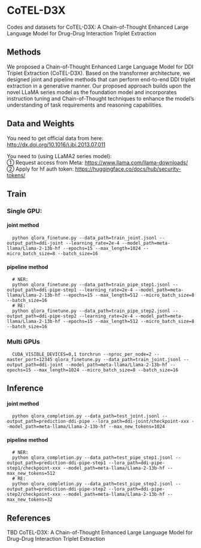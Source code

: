 # CoTEL-D3X
Codes and datasets for CoTEL-D3X: A Chain-of-Thought Enhanced Large Language Model for Drug–Drug Interaction Triplet Extraction

## Methods
We proposed a Chain-of-Thought Enhanced Large Language Model for DDI Triplet Extraction (CoTEL-D3X). Based on the transformer architecture, we designed joint and pipeline methods that can perform end-to-end DDI triplet extraction in a generative manner. Our proposed approach builds upon the novel LLaMA series model as the foundation model and incorporates instruction tuning and Chain-of-Thought techniques to enhance the model’s understanding of task requirements and reasoning capabilities.

## Data and Weights
You need to get official data from here:
http://dx.doi.org/10.1016/j.jbi.2013.07.011

You need to (using LLaMA2 series model):   
① Request access from Meta:
https://www.llama.com/llama-downloads/   
② Apply for hf auth token:
https://huggingface.co/docs/hub/security-tokens/   

## Train
### Single GPU:

#### joint method
```
  python qlora_finetune.py --data_path=train_joint.jsonl --output_path=ddi-joint --learning_rate=2e-4 --model_path=meta-llama/Llama-2-13b-hf --epochs=15 --max_length=1024 --micro_batch_size=8 --batch_size=16
```
#### pipeline method
```
  # NER:   
  python qlora_finetune.py --data_path=train_pipe_step1.jsonl --output_path=ddi-pipe-step1 --learning_rate=2e-4 --model_path=meta-llama/Llama-2-13b-hf --epochs=15 --max_length=512 --micro_batch_size=8 --batch_size=16
  # RE:   
  python qlora_finetune.py --data_path=train_pipe_step2.jsonl --output_path=ddi-pipe-step2 --learning_rate=2e-4 --model_path=meta-llama/Llama-2-13b-hf --epochs=15 --max_length=512 --micro_batch_size=8 --batch_size=16
```  
### Multi GPUs
```
  CUDA_VISIBLE_DEVICES=0,1 torchrun --nproc_per_node=2 --master_port=12345 qlora_finetune.py --data_path=train_joint.jsonl --output_path=ddi-joint --model_path=meta-llama/Llama-2-13b-hf --epochs=15 --max_length=1024 --micro_batch_size=8 --batch_size=16
```
## Inference

#### joint method
```
  python qlora_completion.py --data_path=test_joint.jsonl --output_path=prediction-ddi-pipe --lora_path=ddi-joint/checkpoint-xxx --model_path=meta-llama/Llama-2-13b-hf --max_new_tokens=1024
```
#### pipeline method
```
  # NER:   
  python qlora_completion.py --data_path=test_pipe_step1.jsonl --output_path=prediction-ddi-pipe-step1 --lora_path=ddi-pipe-step1/checkpoint-xxx --model_path=meta-llama/Llama-2-13b-hf --max_new_tokens=512
  # RE:   
  python qlora_completion.py --data_path=test_pipe_step2.jsonl --output_path=prediction-ddi-pipe-step2 --lora_path=ddi-pipe-step2/checkpoint-xxx --model_path=meta-llama/Llama-2-13b-hf --max_new_tokens=32
```
## References
TBD
CoTEL-D3X: A Chain-of-Thought Enhanced Large Language Model for Drug–Drug Interaction Triplet Extraction   
